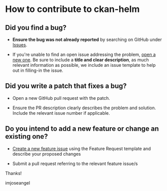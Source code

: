 # How to contribute to ckan-helm

## **Did you find a bug?**

* **Ensure the bug was not already reported** by searching on GitHub under [Issues](https://github.com/imjoseangel/ckan-helm/issues).

* If you're unable to find an open issue addressing the problem, [open a new one](https://github.com/imjoseangel/ckan-helm/issues/new). Be sure to include a **title and clear description**, as much relevant information as possible, we include an issue template to help out in filling-in the issue.

## **Did you write a patch that fixes a bug?**

* Open a new GitHub pull request with the patch.

* Ensure the PR description clearly describes the problem and solution. Include the relevant issue number if applicable.

## **Do you intend to add a new feature or change an existing one?**

* [Create a new feature issue](https://github.com/imjoseangel/ckan-helm/issues/new) using the Feature Request template and describe your proposed changes

* Submit a pull request referring to the relevant feature issue/s

Thanks!

imjoseangel
